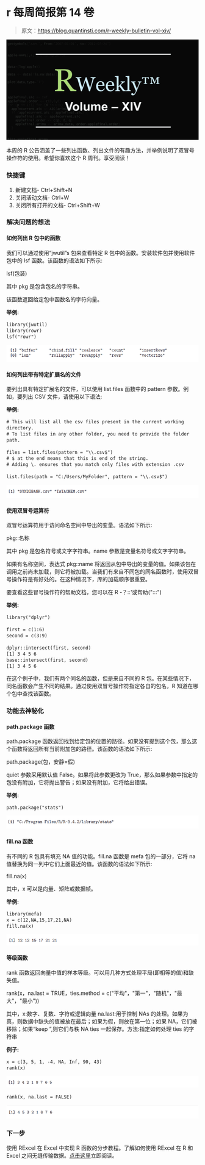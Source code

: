 # r 每周简报第 14 卷

> 原文：<https://blog.quantinsti.com/r-weekly-bulletin-vol-xiv/>

![](img/faf652d92de7f5eaf312720907b5e27b.png)

本周的 R 公告涵盖了一些列出函数、列出文件的有趣方法，并举例说明了双冒号操作符的使用。希望你喜欢这个 R 周刊。享受阅读！

### 快捷键

1.  新建文档- Ctrl+Shift+N
2.  关闭活动文档- Ctrl+W
3.  关闭所有打开的文档- Ctrl+Shift+W

### 解决问题的想法

#### 如何列出 R 包中的函数

我们可以通过使用“jwutil”s 包来查看特定 R 包中的函数。安装软件包并使用软件包中的 lsf 函数。该函数的语法如下所示:

lsf(包装)

其中 pkg 是包含包名的字符串。

该函数返回给定包中函数名的字符向量。

**举例:**

```
library(jwutil)
library(rowr)
lsf("rowr")
```

![](img/c5396ddae521e44fa112c0479f5bd078.png)

#### 如何列出带有特定扩展名的文件

要列出具有特定扩展名的文件，可以使用 list.files 函数中的 pattern 参数。例如，要列出 CSV 文件，请使用以下语法:

**举例:**

```
# This will list all the csv files present in the current working directory.
# To list files in any other folder, you need to provide the folder path.

files = list.files(pattern = "\\.csv$")
# $ at the end means that this is end of the string.
# Adding \. ensures that you match only files with extension .csv

list.files(path = "C:/Users/MyFolder", pattern = "\\.csv$")
```

![](img/9842e74489e39f700ecc79b8d51caa93.png)

#### 使用双冒号运算符

双冒号运算符用于访问命名空间中导出的变量。语法如下所示:

pkg::名称

其中 pkg 是包名符号或文字字符串。name 参数是变量名符号或文字字符串。

如果有名称空间，表达式 pkg::name 将返回从包中导出的变量的值。如果该包在调用之前尚未加载，则它将被加载。当我们有来自不同包的同名函数时，使用双冒号操作符是有好处的。在这种情况下，库的加载顺序很重要。

要查看这些冒号操作符的帮助文档，您可以在 R -？::'或帮助(":::")

**举例:**

```
library("dplyr")

first = c(1:6)
second = c(3:9)

dplyr::intersect(first, second)
[1] 3 4 5 6
base::intersect(first, second)
[1] 3 4 5 6
```

在这个例子中，我们有两个同名的函数，但是来自不同的 R 包。在某些情况下，同名函数会产生不同的结果。通过使用双冒号操作符指定各自的包名，R 知道在哪个包中查找该函数。

### 功能去神秘化

#### path.package 函数

path.package 函数返回找到给定包的位置的路径。如果没有提到这个包，那么这个函数将返回所有当前附加包的路径。该函数的语法如下所示:

path.package(包，安静=假)

quiet 参数采用默认值 False。如果将此参数更改为 True，那么如果参数中指定的包没有附加，它将抛出警告；如果没有附加，它将给出错误。

**举例:**

```
path.package("stats")
```

![](img/cfae35112a2dbcc2b7d3905195ed6788.png)

#### fill.na 函数

有不同的 R 包具有填充 NA 值的功能。fill.na 函数是 mefa 包的一部分，它将 na 值替换为同一列中它们上面最近的值。该函数的语法如下所示:

fill.na(x)

其中，x 可以是向量、矩阵或数据帧。

**举例:**

```
library(mefa)
x = c(12,NA,15,17,21,NA)
fill.na(x)
```

![](img/96cf62fde1f792e36859e97a2a299a7d.png)

#### 等级函数

rank 函数返回向量中值的样本等级。可以用几种方式处理平局(即相等的值)和缺失值。

rank(x，na.last = TRUE，ties.method = c("平均"，"第一"，"随机"，"最大"，"最小"))

其中，x:数字、复数、字符或逻辑向量 na.last:用于控制 NAs 的处理。如果为真，则数据中缺失的值被放在最后；如果为假，则放在第一位；如果 NA，它们被移除；如果“keep ”,则它们与秩 NA ties 一起保存。方法:指定如何处理 ties 的字符串

**例子:**

```
x = c(3, 5, 1, -4, NA, Inf, 90, 43)
rank(x)
```

![](img/dd3b2e8d60356e7e8cfa543a87e52767.png)

```
rank(x, na.last = FALSE)
```

![](img/ab4cf3c9211ecaf56071c84d50675199.png)

### 下一步

使用 RExcel 在 Excel 中实现 R 函数的分步教程。了解如何使用 RExcel 在 R 和 Excel 之间无缝传输数据。[点击这里](https://blog.quantinsti.com/rexcel-tutorial-using-r-excel/)立即阅读。